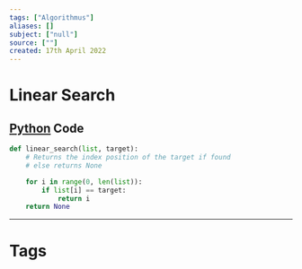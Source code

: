 ```yaml
---
tags: ["Algorithmus"]
aliases: []
subject: ["null"]
source: [""]
created: 17th April 2022
---
```


# Linear Search

## [Python](../Python.md) Code

~~~ python
def linear_search(list, target):
	# Returns the index position of the target if found
	# else returns None

	for i in range(0, len(list)):
		if list[i] == target:
			return i
	return None
~~~

---

# Tags